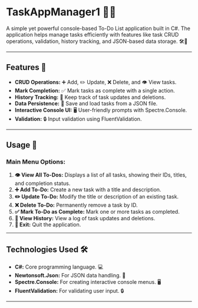 # TaskAppManager1 📝✨

A simple yet powerful console-based To-Do List application built in C#. The application helps manage tasks efficiently with features like task CRUD operations, validation, history tracking, and JSON-based data storage. 🛠️📂

---

## Features 🌟

- **CRUD Operations:** ➕ Add, ✏️ Update, ❌ Delete, and 👁️ View tasks.
- **Mark Completion:** ✅ Mark tasks as complete with a single action.
- **History Tracking:** 📜 Keep track of task updates and deletions.
- **Data Persistence:** 💾 Save and load tasks from a JSON file.
- **Interactive Console UI:** 🖥️ User-friendly prompts with Spectre.Console.
- **Validation:** 🔒 Input validation using FluentValidation.

---

## Usage 🚀

### Main Menu Options:
1. **👁️ View All To-Dos:** Displays a list of all tasks, showing their IDs, titles, and completion status.
2. **➕ Add To-Do:** Create a new task with a title and description.
3. **✏️ Update To-Do:** Modify the title or description of an existing task.
4. **❌ Delete To-Do:** Permanently remove a task by ID.
5. **✅ Mark To-Do as Complete:** Mark one or more tasks as completed.
6. **📜 View History:** View a log of task updates and deletions.
7. **🚪 Exit:** Quit the application.

---

## Technologies Used 🛠️

- **C#:** Core programming language. 💻
- **Newtonsoft.Json:** For JSON data handling. 📂
- **Spectre.Console:** For creating interactive console menus. 🖥️
- **FluentValidation:** For validating user input. 🔒

---
